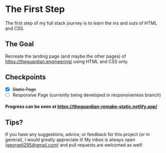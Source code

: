 # The First Step

The first step of my full stack journey is to learn the ins and outs of HTML and CSS.

## The Goal

Recreate the landing page (and maybe the other pages) of https://theguardian.engineering/ using HTML and CSS only.

## Checkpoints

- [x]  ~~Static Page~~
- [ ] Responsive Page (currently being developed in responsiveness branch)

#### Progress can be seen at https://theguardian-remake-static.netlify.app/

## Tips?

If you have any suggestions, advice, or feedback for this project (or in general), I would greatly appreciate it!  My inbox is always open (georgeli295@gmail.com) and pull requests are welcomed as well!